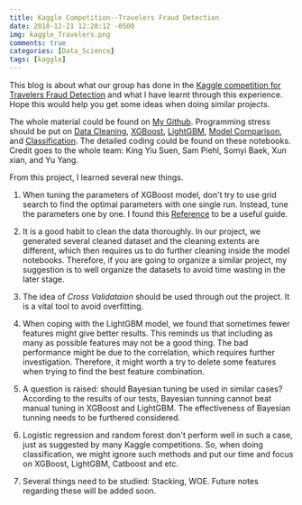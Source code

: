```yaml
---
title: Kaggle Competition--Travelers Fraud Detection
date: 2018-12-21 12:28:12 -0500
img: kaggle_Travelers.png
comments: true
categories: [Data_Science]
tags: [kaggle]
---
```


This blog is about what our group has done in the [Kaggle competition for Travelers Fraud Detection](https://www.kaggle.com/c/2018-trv-statistical-modeling-competition-umn) and what I have learnt through this experience. Hope this would help you get some ideas when doing similar projects.

The whole material could be found on [My Github](https://github.com/yuyangstatistics/projects/tree/master/Kaggle_Travelers). Programming stress should be put on [Data Cleaning](https://github.com/yuyang-yy/projects/blob/master/Kaggle_Travelers/notebooks/data_cleaning.ipynb), [XGBoost](https://github.com/yuyang-yy/projects/blob/master/Kaggle_Travelers/notebooks/XGBoost.ipynb), [LightGBM](https://github.com/yuyang-yy/projects/blob/master/Kaggle_Travelers/notebooks/LightGBM.ipynb), [Model Comparison](https://github.com/yuyang-yy/projects/blob/master/Kaggle_Travelers/notebooks/Model_comparison.ipynb), and [Classification](https://github.com/yuyang-yy/projects/blob/master/Kaggle_Travelers/notebooks/Classification.ipynb). The detailed coding could be found on these notebooks. Credit goes to the whole team: King Yiu Suen, Sam Piehl, Somyi Baek, Xun xian, and Yu Yang.

From this project, I learned several new things.

1. When tuning the parameters of XGBoost model, don't try to use grid search to find the optimal parameters with one single run. Instead, tune the parameters one by one. I found this [Reference](https://www.analyticsvidhya.com/blog/2016/03/complete-guide-parameter-tuning-xgboost-with-codes-python/) to be a useful guide.

2. It is a good habit to clean the data thoroughly. In our project, we generated several cleaned dataset and the cleaning extents are different, which then requires us to do further cleaning inside the model notebooks. Therefore, if you are going to organize a similar project, my suggestion is to well organize the datasets to avoid time wasting in the later stage.

3. The idea of *Cross Validataion* should be used through out the project. It is a vital tool to avoid overfitting.

4. When coping with the LightGBM model, we found that sometimes fewer features might give better results. This reminds us that including as many as possible features may not be a good thing. The bad performance might be due to the correlation, which requires further investigation. Therefore, it might worth a try to delete some features when trying to find the best feature combination.

5. A question is raised: should Bayesian tuning be used in similar cases? According to the results of our tests, Bayesian tunning cannot beat manual tuning in XGBoost and LightGBM. The effectiveness of Bayesian tunning needs to be furthered considered.

6. Logistic regression and random forest don't perform well in such a case, just as suggested by many Kaggle competitions. So, when doing classification, we might ignore such methods and put our time and focus on XGBoost, LightGBM, Catboost and etc.

7. Several things need to be studied: Stacking, WOE. Future notes regarding these will be added soon.


